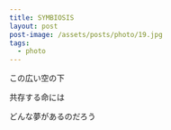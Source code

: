 ```yaml
---
title: SYMBIOSIS
layout: post
post-image: /assets/posts/photo/19.jpg
tags:
  - photo
---
```


この広い空の下

共存する命には

どんな夢があるのだろう